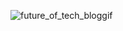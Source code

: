 ![future_of_tech_bloggif](https://github.com/user-attachments/assets/c85b27a0-7d0e-4c02-bfd7-f63686d419b7)
